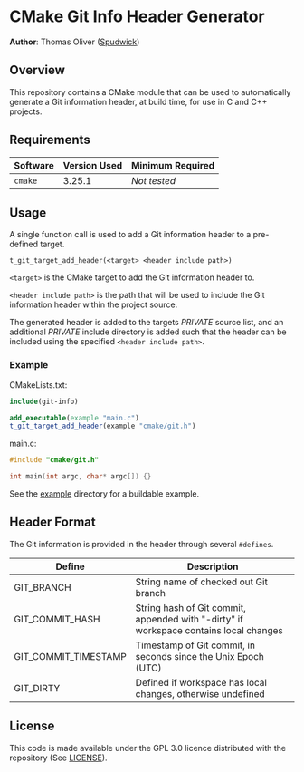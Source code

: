 # CMake Git Info Header Generator

**Author**: Thomas Oliver ([Spudwick](https://github.com/Spudwick))

## Overview

This repository contains a CMake module that can be used to automatically generate a Git information header, at build time, for use in C and C++ projects.

## Requirements

| Software | Version Used | Minimum Required |
|---|---|---|
| `cmake` | 3.25.1 | *Not tested* |

## Usage

A single function call is used to add a Git information header to a pre-defined target.

```
t_git_target_add_header(<target> <header include path>)
```

`<target>` is the CMake target to add the Git information header to.

`<header include path>` is the path that will be used to include the Git information header within the project source.

The generated header is added to the targets *PRIVATE* source list, and an additional *PRIVATE* include directory is added such that the header can be included using the specified `<header include path>`.

### Example

CMakeLists.txt:
```cmake
include(git-info)

add_executable(example "main.c")
t_git_target_add_header(example "cmake/git.h")
```

main.c:
```C
#include "cmake/git.h"

int main(int argc, char* argc[]) {}
```

See the [example](example) directory for a buildable example.

## Header Format

The Git information is provided in the header through several `#defines`.

| Define | Description |
|---|---|
| GIT_BRANCH | String name of checked out Git branch |
| GIT_COMMIT_HASH | String hash of Git commit, appended with "-dirty" if workspace contains local changes |
| GIT_COMMIT_TIMESTAMP | Timestamp of Git commit, in seconds since the Unix Epoch (UTC) |
| GIT_DIRTY | Defined if workspace has local changes, otherwise undefined |

## License

This code is made available under the GPL 3.0 licence distributed with the repository (See [LICENSE](LICENSE)).
